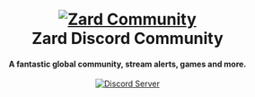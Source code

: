 <h1 align="center">
  <br>
  <a href="https://discord.gg/DfGvMBbMyp"><img src="https://i.imgur.com/opo3CXn.gif" alt="Zard Community"></a>
  <br>
  Zard Discord Community
  <br>
</h1>

<h4 align="center">A fantastic global community, stream alerts, games and more.</h4>

<p align="center">
  <a href="https://discord.gg/DfGvMBbMyp">
    <img src="https://discordapp.com/api/guilds/133049272517001216/widget.png?style=shield" alt="Discord Server">
  </a> 
